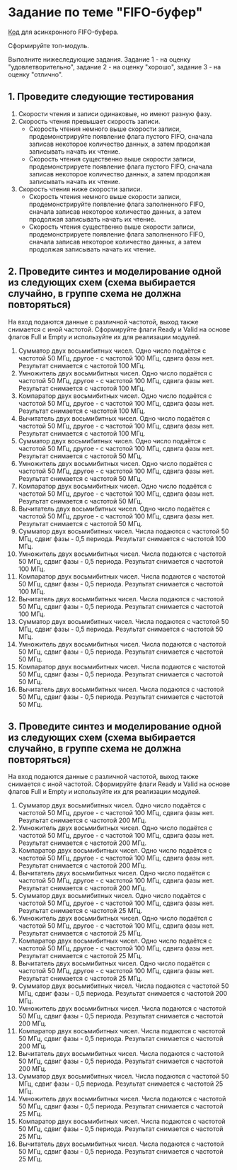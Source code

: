 # Задание по теме "FIFO-буфер"

[Код](https://github.com/einmpei/course_vlsidesign/tree/main/ASIC%20design/FIFO/rtl) для асинхронного FIFO-буфера.

Сформируйте топ-модуль.

Выполните нижеследующие задания. Задание 1 - на оценку "удовлетворительно", задание 2 - на оценку "хорошо", задание 3 - на оценку "отлично".

## 1. Проведите следующие тестирования

1. Скорости чтения и записи одинаковые, но имеют разную фазу.
2. Скорость чтения превышает скорость записи.
    - Скорость чтения немного выше скорости записи, продемонстрируйте появление флага пустого FIFO, сначала записав некоторое количество данных, а затем продолжая записывать начать их чтение.
    - Скорость чтения существенно выше скорости записи, продемонстрируете появление флага пустого FIFO, сначала записав некоторое количество данных, а затем продолжая записывать начать их чтение.
3. Скорость чтения ниже скорости записи.
    - Скорость чтения немного выше скорости записи, продемонстрируйте появление флага заполненного FIFO, сначала записав некоторое количество данных, а затем продолжая записывать начать их чтение.
    - Скорость чтения существенно выше скорости записи, продемонстрируете появление флага заполненного FIFO, сначала записав некоторое количество данных, а затем продолжая записывать начать их чтение.

## 2. Проведите синтез и моделирование одной из следующих схем (схема выбирается случайно, в группе схема не должна повторяться)

На вход подаются данные с различной частотой, выход также снимается с иной частотой.
Сформируйте флаги Ready и Valid на основе флагов Full и Empty и используйте их для реализации модулей.

1. Сумматор двух восьмибитных чисел. Одно число подаётся с частотой 50 МГц, другое - с частотой 100 МГц, сдвига фазы нет. Результат снимается с частотой 100 МГц.
2. Умножитель двух восьмибитных чисел. Одно число подаётся с частотой 50 МГц, другое - с частотой 100 МГц, сдвига фазы нет. Результат снимается с частотой 100 МГц.
3. Компаратор двух восьмибитных чисел. Одно число подаётся с частотой 50 МГц, другое - с частотой 100 МГц, сдвига фазы нет. Результат снимается с частотой 100 МГц.
4. Вычитатель двух восьмибитных чисел.  Одно число подаётся с частотой 50 МГц, другое - с частотой 100 МГц, сдвига фазы нет. Результат снимается с частотой 100 МГц.
5. Сумматор двух восьмибитных чисел. Одно число подаётся с частотой 50 МГц, другое - с частотой 100 МГц, сдвига фазы нет. Результат снимается с частотой 50 МГц.
6. Умножитель двух восьмибитных чисел. Одно число подаётся с частотой 50 МГц, другое - с частотой 100 МГц, сдвига фазы нет. Результат снимается с частотой 50 МГц.
7. Компаратор двух восьмибитных чисел. Одно число подаётся с частотой 50 МГц, другое - с частотой 100 МГц, сдвига фазы нет. Результат снимается с частотой 50 МГц.
8. Вычитатель двух восьмибитных чисел.  Одно число подаётся с частотой 50 МГц, другое - с частотой 100 МГц, сдвига фазы нет. Результат снимается с частотой 50 МГц.
9. Сумматор двух восьмибитных чисел. Числа подаются с частотой 50 МГц, сдвиг фазы - 0,5 периода. Результат снимается с частотой 100 МГц.
10. Умножитель двух восьмибитных чисел. Числа подаются с частотой 50 МГц, сдвиг фазы - 0,5 периода. Результат снимается с частотой 100 МГц.
11. Компаратор двух восьмибитных чисел. Числа подаются с частотой 50 МГц, сдвиг фазы - 0,5 периода. Результат снимается с частотой 100 МГц.
12. Вычитатель двух восьмибитных чисел. Числа подаются с частотой 50 МГц, сдвиг фазы - 0,5 периода. Результат снимается с частотой 100 МГц.
13. Сумматор двух восьмибитных чисел. Числа подаются с частотой 50 МГц, сдвиг фазы - 0,5 периода. Результат снимается с частотой 50 МГц.
14. Умножитель двух восьмибитных чисел. Числа подаются с частотой 50 МГц, сдвиг фазы - 0,5 периода. Результат снимается с частотой 50 МГц.
15. Компаратор двух восьмибитных чисел. Числа подаются с частотой 50 МГц, сдвиг фазы - 0,5 периода. Результат снимается с частотой 50 МГц.
16. Вычитатель двух восьмибитных чисел. Числа подаются с частотой 50 МГц, сдвиг фазы - 0,5 периода. Результат снимается с частотой 50 МГц.

## 3. Проведите синтез и моделирование одной из следующих схем (схема выбирается случайно, в группе схема не должна повторяться)

На вход подаются данные с различной частотой, выход также снимается с иной частотой.
Сформируйте флаги Ready и Valid на основе флагов Full и Empty и используйте их для реализации модулей.

1. Сумматор двух восьмибитных чисел. Одно число подаётся с частотой 50 МГц, другое - с частотой 100 МГц, сдвига фазы нет. Результат снимается с частотой 200 МГц.
2. Умножитель двух восьмибитных чисел. Одно число подаётся с частотой 50 МГц, другое - с частотой 100 МГц, сдвига фазы нет. Результат снимается с частотой 200 МГц.
3. Компаратор двух восьмибитных чисел. Одно число подаётся с частотой 50 МГц, другое - с частотой 100 МГц, сдвига фазы нет. Результат снимается с частотой 200 МГц.
4. Вычитатель двух восьмибитных чисел.  Одно число подаётся с частотой 50 МГц, другое - с частотой 100 МГц, сдвига фазы нет. Результат снимается с частотой 200 МГц.
5. Сумматор двух восьмибитных чисел. Одно число подаётся с частотой 50 МГц, другое - с частотой 100 МГц, сдвига фазы нет. Результат снимается с частотой 25 МГц.
6. Умножитель двух восьмибитных чисел. Одно число подаётся с частотой 50 МГц, другое - с частотой 100 МГц, сдвига фазы нет. Результат снимается с частотой 25 МГц.
7. Компаратор двух восьмибитных чисел. Одно число подаётся с частотой 50 МГц, другое - с частотой 100 МГц, сдвига фазы нет. Результат снимается с частотой 25 МГц.
8. Вычитатель двух восьмибитных чисел.  Одно число подаётся с частотой 50 МГц, другое - с частотой 100 МГц, сдвига фазы нет. Результат снимается с частотой 25 МГц.
9. Сумматор двух восьмибитных чисел. Числа подаются с частотой 50 МГц, сдвиг фазы - 0,5 периода. Результат снимается с частотой 200 МГц.
10. Умножитель двух восьмибитных чисел. Числа подаются с частотой 50 МГц, сдвиг фазы - 0,5 периода. Результат снимается с частотой 200 МГц.
11. Компаратор двух восьмибитных чисел. Числа подаются с частотой 50 МГц, сдвиг фазы - 0,5 периода. Результат снимается с частотой 200 МГц.
12. Вычитатель двух восьмибитных чисел. Числа подаются с частотой 50 МГц, сдвиг фазы - 0,5 периода. Результат снимается с частотой 200 МГц.
13. Сумматор двух восьмибитных чисел. Числа подаются с частотой 50 МГц, сдвиг фазы - 0,5 периода. Результат снимается с частотой 25 МГц.
14. Умножитель двух восьмибитных чисел. Числа подаются с частотой 50 МГц, сдвиг фазы - 0,5 периода. Результат снимается с частотой 25 МГц.
15. Компаратор двух восьмибитных чисел. Числа подаются с частотой 50 МГц, сдвиг фазы - 0,5 периода. Результат снимается с частотой 25 МГц.
16. Вычитатель двух восьмибитных чисел. Числа подаются с частотой 50 МГц, сдвиг фазы - 0,5 периода. Результат снимается с частотой 25 МГц.
